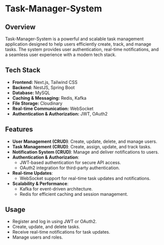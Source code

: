 # Task-Manager-System

## Overview
Task-Manager-System is a powerful and scalable task management application designed to help users efficiently create, track, and manage tasks. The system provides user authentication, real-time notifications, and a seamless user experience with a modern tech stack.

## Tech Stack
- **Frontend:** Next.js, Tailwind CSS
- **Backend:** NestJS, Spring Boot
- **Database:** MySQL
- **Caching & Messaging:** Redis, Kafka
- **File Storage:** Cloudinary
- **Real-time Communication:** WebSocket
- **Authentication & Authorization:** JWT, OAuth2

## Features
- **User Management (CRUD)**: Create, update, delete, and manage users.
- **Task Management (CRUD)**: Create, assign, update, and track tasks.
- **Notification System (CRUD)**: Manage and deliver notifications to users.
- **Authentication & Authorization**:
  - JWT-based authentication for secure API access.
  - OAuth2 integration for third-party authentication.
- **Real-time Updates**:
  - WebSocket support for real-time task updates and notifications.
- **Scalability & Performance**:
  - Kafka for event-driven architecture.
  - Redis for efficient caching and session management.

## Usage
- Register and log in using JWT or OAuth2.
- Create, update, and delete tasks.
- Receive real-time notifications for task updates.
- Manage users and roles.

